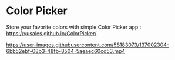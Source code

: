 # Color Picker
Store your favorite colors with simple Color Picker app :  https://vusales.github.io/ColorPicker/

https://user-images.githubusercontent.com/58183073/137002304-6bb52ebf-08b3-48fb-8504-5aeaec60cd53.mp4

